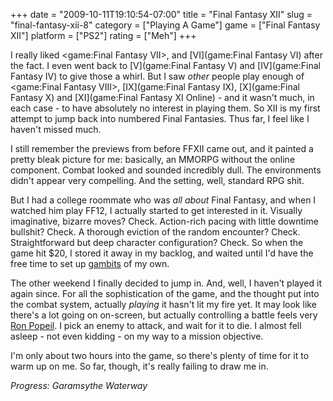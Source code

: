 +++
date = "2009-10-11T19:10:54-07:00"
title = "Final Fantasy XII"
slug = "final-fantasy-xii-8"
category = ["Playing A Game"]
game = ["Final Fantasy XII"]
platform = ["PS2"]
rating = ["Meh"]
+++

I really liked <game:Final Fantasy VII>, and [VI](game:Final Fantasy VI) after the fact.  I even went back to [V](game:Final Fantasy V) and [IV](game:Final Fantasy IV) to give those a whirl.  But I saw <i>other</i> people play enough of <game:Final Fantasy VIII>, [IX](game:Final Fantasy IX), [X](game:Final Fantasy X) and [XI](game:Final Fantasy XI Online) - and it wasn't much, in each case - to have absolutely no interest in playing them.  So XII is my first attempt to jump back into numbered Final Fantasies.  Thus far, I feel like I haven't missed much.

I still remember the previews from before FFXII came out, and it painted a pretty bleak picture for me: basically, an MMORPG without the online component.  Combat looked and sounded incredibly dull.  The environments didn't appear very compelling.  And the setting, well, standard RPG shit.

But I had a college roommate who was <i>all about</i> Final Fantasy, and when I watched him play FF12, I actually started to get interested in it.  Visually imaginative, bizarre moves?  Check.  Action-rich pacing with little downtime bullshit?  Check.  A thorough eviction of the random encounter?  Check.  Straightforward but deep character configuration?  Check.  So when the game hit $20, I stored it away in my backlog, and waited until I'd have the free time to set up <a href="http://finalfantasy.neoseeker.com/wiki/Gambits">gambits</a> of my own.

The other weekend I finally decided to jump in.  And, well, I haven't played it again since.  For all the sophistication of the game, and the thought put into the combat system, actually <i>playing</i> it hasn't lit my fire yet.  It may look like there's a lot going on on-screen, but actually controlling a battle feels very <a href="http://en.wikipedia.org/wiki/Ron_Popeil">Ron Popeil</a>.  I pick an enemy to attack, and wait for it to die.  I almost fell asleep - not even kidding - on my way to a mission objective.

I'm only about two hours into the game, so there's plenty of time for it to warm up on me.  So far, though, it's really failing to draw me in.

<i>Progress: Garamsythe Waterway</i>